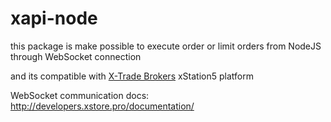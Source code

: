 # xapi-node

this package is make possible to execute order or limit orders from NodeJS through WebSocket connection

and its compatible with [X-Trade Brokers](https://www.xtb.com/en) xStation5 platform

WebSocket communication docs: http://developers.xstore.pro/documentation/
